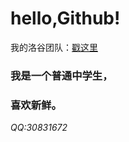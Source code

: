 # hello,Github!
我的洛谷团队：[戳这里](https://www.luogu.org/team/show?teamid=2342)
### 我是一个普通中学生，
### 喜欢新鲜。
*QQ:30831672*
